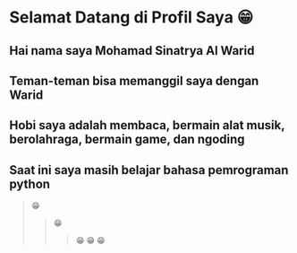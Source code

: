 # Selamat Datang di Profil Saya 😁
## Hai nama saya Mohamad Sinatrya Al Warid
## Teman-teman bisa memanggil saya dengan Warid
## Hobi saya adalah membaca, bermain alat musik, berolahraga, bermain game, dan ngoding
## Saat ini saya masih belajar bahasa pemrograman python
>😁
>>😁
>>>😁
>>😁
>😁
